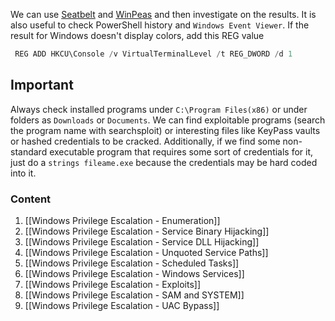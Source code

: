 We can use [Seatbelt](https://github.com/GhostPack/Seatbelt.git) and [WinPeas](https://github.com/carlospolop/PEASS-ng/tree/master/winPEAS) and then investigate on the results. It is also useful to check PowerShell history and `Windows Event Viewer`. If the result for Windows doesn't display colors, add this REG value

```powershell
 REG ADD HKCU\Console /v VirtualTerminalLevel /t REG_DWORD /d 1 
```

## Important

Always check installed programs under `C:\Program Files(x86)` or under folders as `Downloads` or `Documents`. We can find exploitable programs (search the program name with searchsploit) or interesting files like KeyPass vaults or hashed credentials to be cracked. Additionally, if we find some non-standard executable program that requires some sort of credentials for it, just do a `strings fileame.exe` because the credentials may be hard coded into it.

### Content
1. [[Windows Privilege Escalation - Enumeration]]
2. [[Windows Privilege Escalation - Service Binary Hijacking]]
3. [[Windows Privilege Escalation - Service DLL Hijacking]]
4. [[Windows Privilege Escalation - Unquoted Service Paths]]
5. [[Windows Privilege Escalation - Scheduled Tasks]]
6. [[Windows Privilege Escalation - Windows Services]]
7. [[Windows Privilege Escalation - Exploits]]
8. [[Windows Privilege Escalation - SAM and SYSTEM]]
9. [[Windows Privilege Escalation - UAC Bypass]]
